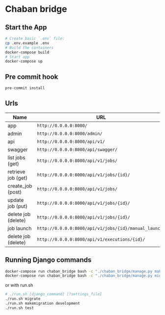 # Chaban bridge

## Start the App

```bash
# Create basic `.env` file:
cp .env.example .env
# Build the containers
docker-compose build
# Start app
docker-compose up
```

## Pre commit hook

```bash
pre-commit install
```

## Urls

| Name                  | URL                                                   |
|-----------------------|-------------------------------------------------------|
| app                   | `http://0.0.0.0:8000/`                                |
| admin                 | `http://0.0.0.0:8000/admin/`                          |
| api                   | `http://0.0.0.0:8000/api/v1/`                         |
| swagger               | `http://0.0.0.0:8000/api/swagger/`                    |
| list jobs (get)       | `http://0.0.0.0:8000/api/v1/jobs/`                    |
| retrieve job (get)    | `http://0.0.0.0:8000/api/v1/jobs/{id}/`               |
| create_job (post)     | `http://0.0.0.0:8000/api/v1/jobs/`                    |
| update job (put)      | `http://0.0.0.0:8000/api/v1/jobs/{id}/`               |
| delete job (delete)   | `http://0.0.0.0:8000/api/v1/jobs/{id}/`               |
| job launch            | `http://0.0.0.0:8000/api/v1/jobs/{id}/manual_launch/` |
| delete job (delete)   | `http://0.0.0.0:8000/api/v1/executions/{id}/`         |


## Running Django commands

```bash
docker-compose run chaban_bridge bash -c "./chaban_bridge/manage.py makemigrations --settings=chaban_bridge.settings.development"
docker-compose run chaban_bridge bash -c "./chaban_bridge/manage.py migrate --settings=chaban_bridge.settings.development"
```

or with run.sh

```bash
# ./run.sh [django_command] [?settings_file]
./run.sh migrate
./run.sh makemigration development
./run.sh test
```